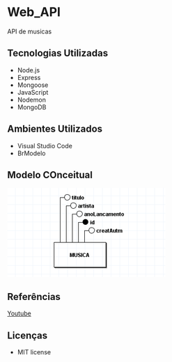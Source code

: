 # Web_API
 API de musicas

## Tecnologias Utilizadas

* Node.js
* Express
* Mongoose
* JavaScript
* Nodemon
* MongoDB

## Ambientes Utilizados
* Visual Studio Code
* BrModelo



## Modelo COnceitual
![Modelo do banco de dados](image.png)

## Referências
[Youtube](https://youtu.be/lZ1Xa930O6Q?si=PYvd57a69YXW84OD)

## Licenças 
* MIT license
